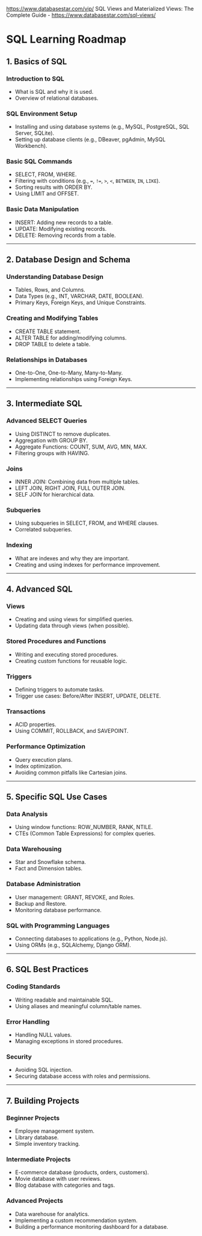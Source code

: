 https://www.databasestar.com/vip/
SQL Views and Materialized Views: The Complete Guide - https://www.databasestar.com/sql-views/
# SQL Learning Roadmap

## **1. Basics of SQL**

### **Introduction to SQL**
- What is SQL and why it is used.
- Overview of relational databases.

### **SQL Environment Setup**
- Installing and using database systems (e.g., MySQL, PostgreSQL, SQL Server, SQLite).
- Setting up database clients (e.g., DBeaver, pgAdmin, MySQL Workbench).

### **Basic SQL Commands**
- SELECT, FROM, WHERE.
- Filtering with conditions (e.g., `=`, `!=`, `>`, `<`, `BETWEEN`, `IN`, `LIKE`).
- Sorting results with ORDER BY.
- Using LIMIT and OFFSET.

### **Basic Data Manipulation**
- INSERT: Adding new records to a table.
- UPDATE: Modifying existing records.
- DELETE: Removing records from a table.

---

## **2. Database Design and Schema**

### **Understanding Database Design**
- Tables, Rows, and Columns.
- Data Types (e.g., INT, VARCHAR, DATE, BOOLEAN).
- Primary Keys, Foreign Keys, and Unique Constraints.

### **Creating and Modifying Tables**
- CREATE TABLE statement.
- ALTER TABLE for adding/modifying columns.
- DROP TABLE to delete a table.

### **Relationships in Databases**
- One-to-One, One-to-Many, Many-to-Many.
- Implementing relationships using Foreign Keys.

---

## **3. Intermediate SQL**

### **Advanced SELECT Queries**
- Using DISTINCT to remove duplicates.
- Aggregation with GROUP BY.
- Aggregate Functions: COUNT, SUM, AVG, MIN, MAX.
- Filtering groups with HAVING.

### **Joins**
- INNER JOIN: Combining data from multiple tables.
- LEFT JOIN, RIGHT JOIN, FULL OUTER JOIN.
- SELF JOIN for hierarchical data.

### **Subqueries**
- Using subqueries in SELECT, FROM, and WHERE clauses.
- Correlated subqueries.

### **Indexing**
- What are indexes and why they are important.
- Creating and using indexes for performance improvement.

---

## **4. Advanced SQL**

### **Views**
- Creating and using views for simplified queries.
- Updating data through views (when possible).

### **Stored Procedures and Functions**
- Writing and executing stored procedures.
- Creating custom functions for reusable logic.

### **Triggers**
- Defining triggers to automate tasks.
- Trigger use cases: Before/After INSERT, UPDATE, DELETE.

### **Transactions**
- ACID properties.
- Using COMMIT, ROLLBACK, and SAVEPOINT.

### **Performance Optimization**
- Query execution plans.
- Index optimization.
- Avoiding common pitfalls like Cartesian joins.

---

## **5. Specific SQL Use Cases**

### **Data Analysis**
- Using window functions: ROW_NUMBER, RANK, NTILE.
- CTEs (Common Table Expressions) for complex queries.

### **Data Warehousing**
- Star and Snowflake schema.
- Fact and Dimension tables.

### **Database Administration**
- User management: GRANT, REVOKE, and Roles.
- Backup and Restore.
- Monitoring database performance.

### **SQL with Programming Languages**
- Connecting databases to applications (e.g., Python, Node.js).
- Using ORMs (e.g., SQLAlchemy, Django ORM).

---

## **6. SQL Best Practices**

### **Coding Standards**
- Writing readable and maintainable SQL.
- Using aliases and meaningful column/table names.

### **Error Handling**
- Handling NULL values.
- Managing exceptions in stored procedures.

### **Security**
- Avoiding SQL injection.
- Securing database access with roles and permissions.

---

## **7. Building Projects**

### Beginner Projects
- Employee management system.
- Library database.
- Simple inventory tracking.

### Intermediate Projects
- E-commerce database (products, orders, customers).
- Movie database with user reviews.
- Blog database with categories and tags.

### Advanced Projects
- Data warehouse for analytics.
- Implementing a custom recommendation system.
- Building a performance monitoring dashboard for a database.